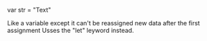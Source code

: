 var str = "Text"

Like a variable except it can't be reassigned new data after the first assignment Usses the "let" leyword instead.

